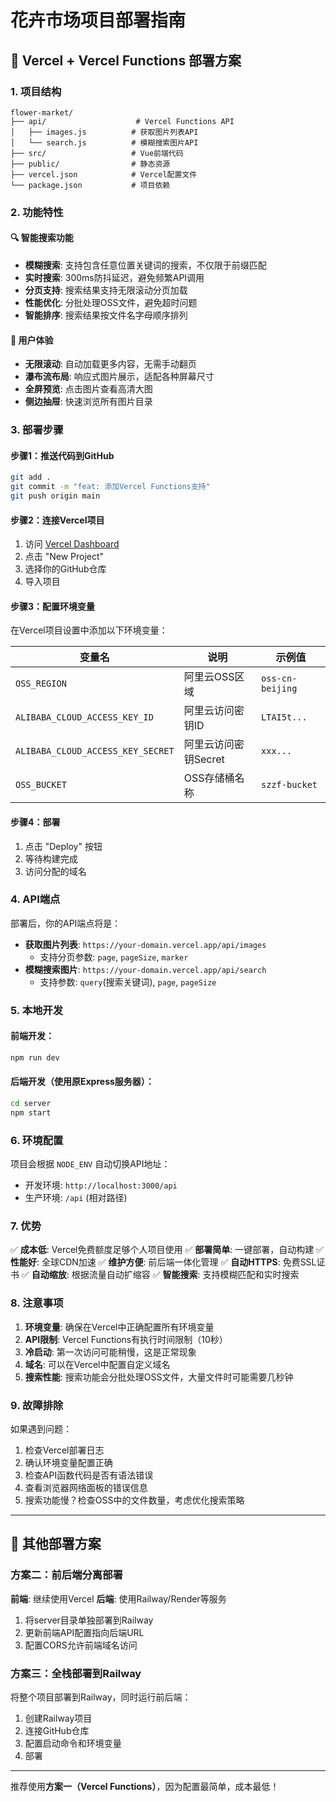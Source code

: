 # 花卉市场项目部署指南

## 🚀 Vercel + Vercel Functions 部署方案

### 1. 项目结构
```
flower-market/
├── api/                    # Vercel Functions API
│   ├── images.js          # 获取图片列表API
│   └── search.js          # 模糊搜索图片API
├── src/                   # Vue前端代码
├── public/                # 静态资源
├── vercel.json            # Vercel配置文件
└── package.json           # 项目依赖
```

### 2. 功能特性

#### 🔍 智能搜索功能
- **模糊搜索**: 支持包含任意位置关键词的搜索，不仅限于前缀匹配
- **实时搜索**: 300ms防抖延迟，避免频繁API调用
- **分页支持**: 搜索结果支持无限滚动分页加载
- **性能优化**: 分批处理OSS文件，避免超时问题
- **智能排序**: 搜索结果按文件名字母顺序排列

#### 📱 用户体验
- **无限滚动**: 自动加载更多内容，无需手动翻页
- **瀑布流布局**: 响应式图片展示，适配各种屏幕尺寸
- **全屏预览**: 点击图片查看高清大图
- **侧边抽屉**: 快速浏览所有图片目录

### 3. 部署步骤

#### 步骤1：推送代码到GitHub
```bash
git add .
git commit -m "feat: 添加Vercel Functions支持"
git push origin main
```

#### 步骤2：连接Vercel项目
1. 访问 [Vercel Dashboard](https://vercel.com/dashboard)
2. 点击 "New Project"
3. 选择你的GitHub仓库
4. 导入项目

#### 步骤3：配置环境变量
在Vercel项目设置中添加以下环境变量：

| 变量名 | 说明 | 示例值 |
|--------|------|--------|
| `OSS_REGION` | 阿里云OSS区域 | `oss-cn-beijing` |
| `ALIBABA_CLOUD_ACCESS_KEY_ID` | 阿里云访问密钥ID | `LTAI5t...` |
| `ALIBABA_CLOUD_ACCESS_KEY_SECRET` | 阿里云访问密钥Secret | `xxx...` |
| `OSS_BUCKET` | OSS存储桶名称 | `szzf-bucket` |

#### 步骤4：部署
1. 点击 "Deploy" 按钮
2. 等待构建完成
3. 访问分配的域名

### 4. API端点

部署后，你的API端点将是：
- **获取图片列表**: `https://your-domain.vercel.app/api/images`
  - 支持分页参数: `page`, `pageSize`, `marker`
- **模糊搜索图片**: `https://your-domain.vercel.app/api/search`
  - 支持参数: `query`(搜索关键词), `page`, `pageSize`

### 5. 本地开发

#### 前端开发：
```bash
npm run dev
```

#### 后端开发（使用原Express服务器）：
```bash
cd server
npm start
```

### 6. 环境配置

项目会根据 `NODE_ENV` 自动切换API地址：
- 开发环境: `http://localhost:3000/api`
- 生产环境: `/api` (相对路径)

### 7. 优势

✅ **成本低**: Vercel免费额度足够个人项目使用
✅ **部署简单**: 一键部署，自动构建
✅ **性能好**: 全球CDN加速
✅ **维护方便**: 前后端一体化管理
✅ **自动HTTPS**: 免费SSL证书
✅ **自动缩放**: 根据流量自动扩缩容
✅ **智能搜索**: 支持模糊匹配和实时搜索

### 8. 注意事项

1. **环境变量**: 确保在Vercel中正确配置所有环境变量
2. **API限制**: Vercel Functions有执行时间限制（10秒）
3. **冷启动**: 第一次访问可能稍慢，这是正常现象
4. **域名**: 可以在Vercel中配置自定义域名
5. **搜索性能**: 搜索功能会分批处理OSS文件，大量文件时可能需要几秒钟

### 9. 故障排除

如果遇到问题：
1. 检查Vercel部署日志
2. 确认环境变量配置正确
3. 检查API函数代码是否有语法错误
4. 查看浏览器网络面板的错误信息
5. 搜索功能慢？检查OSS中的文件数量，考虑优化搜索策略

---

## 🔧 其他部署方案

### 方案二：前后端分离部署

**前端**: 继续使用Vercel
**后端**: 使用Railway/Render等服务

1. 将server目录单独部署到Railway
2. 更新前端API配置指向后端URL
3. 配置CORS允许前端域名访问

### 方案三：全栈部署到Railway

将整个项目部署到Railway，同时运行前后端：

1. 创建Railway项目
2. 连接GitHub仓库
3. 配置启动命令和环境变量
4. 部署

---

推荐使用**方案一（Vercel Functions）**，因为配置最简单，成本最低！ 